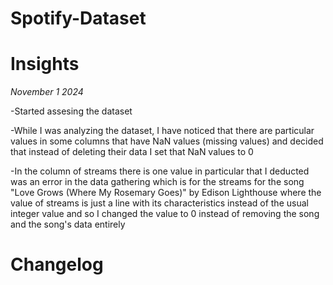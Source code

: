 # Spotify-Dataset
 
# Insights
*November 1 2024*

-Started assesing the dataset

-While I was analyzing the dataset, I have noticed that there are particular values in some columns that have NaN values (missing values) and decided that instead of deleting their data I set that NaN values to 0

-In the column of streams there is one value in particular that I deducted was an error in the data gathering which is for the streams for the song "Love Grows (Where My Rosemary Goes)" by Edison Lighthouse where the value of streams is just a line with its characteristics instead of the usual integer value and so I changed the value to 0 instead of removing the song and the song's data entirely

# Changelog
